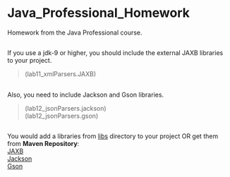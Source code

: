 # Java_Professional_Homework
Homework from the Java Professional course.
##
If you use a jdk-9 or higher, you should include the external JAXB libraries to your project.
>(lab11_xmlParsers.JAXB)
##
Also, you need to include Jackson and Gson libraries.
>(lab12_jsonParsers.jackson)  
>(lab12_jsonParsers.gson)
##
You would add a libraries from [libs](libs) directory to your project OR get them from **Maven Repository**:  
[JAXB](https://mvnrepository.com/search?q=jaxb)  
[Jackson](https://mvnrepository.com/search?q=jackson)  
[Gson](https://mvnrepository.com/search?q=gson)  